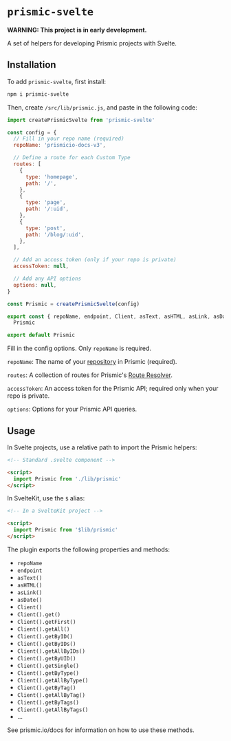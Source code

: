 # `prismic-svelte`

**WARNING: This project is in early development.**

A set of helpers for developing Prismic projects with Svelte.

## Installation

To add `prismic-svelte`, first install:

```bash
npm i prismic-svelte
```

Then, create `/src/lib/prismic.js`, and paste in the following code:

```js
import createPrismicSvelte from 'prismic-svelte'

const config = {
  // Fill in your repo name (required)
  repoName: 'prismicio-docs-v3',

  // Define a route for each Custom Type
  routes: [
    {
      type: 'homepage',
      path: '/',
    },
    {
      type: 'page',
      path: '/:uid',
    },
    {
      type: 'post',
      path: '/blog/:uid',
    },
  ],

  // Add an access token (only if your repo is private)
  accessToken: null,

  // Add any API options
  options: null,
}

const Prismic = createPrismicSvelte(config)

export const { repoName, endpoint, Client, asText, asHTML, asLink, asDate } =
  Prismic

export default Prismic
```

Fill in the config options. Only `repoName` is required.

`repoName`: The name of your [repository](https://prismic.io/docs/core-concepts/what-is-a-repo) in Prismic (required).

`routes`: A collection of routes for Prismic's [Route Resolver](https://prismic.io/docs/core-concepts/link-resolver-route-resolver).

`accessToken`: An access token for the Prismic API; required only when your repo is private.

`options`: Options for your Prismic API queries.

## Usage

In Svelte projects, use a relative path to import the Prismic helpers:

```html
<!-- Standard .svelte component -->

<script>
  import Prismic from './lib/prismic'
</script>
```

In SvelteKit, use the `$` alias:

```html
<!-- In a SvelteKit project -->

<script>
  import Prismic from '$lib/prismic'
</script>
```

The plugin exports the following properties and methods:

- `repoName`
- `endpoint`
- `asText()`
- `asHTML()`
- `asLink()`
- `asDate()`
- `Client()`
- `Client().get()`
- `Client().getFirst()`
- `Client().getAll()`
- `Client().getByID()`
- `Client().getByIDs()`
- `Client().getAllByIDs()`
- `Client().getByUID()`
- `Client().getSingle()`
- `Client().getByType()`
- `Client().getAllByType()`
- `Client().getByTag()`
- `Client().getAllByTag()`
- `Client().getByTags()`
- `Client().getAllByTags()`
- ...

See prismic.io/docs for information on how to use these methods.
